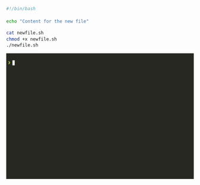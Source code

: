 <!--@abc: create({"path":"newfile.sh"}) -->
```bash
#!/bin/bash

echo "Content for the new file"

```

<!--@abc: exec() -->
```bash
cat newfile.sh
chmod +x newfile.sh
./newfile.sh
```

<img src="assets/create_test_1.gif" />